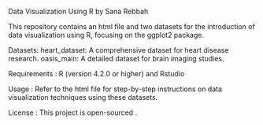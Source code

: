 Data Visualization Using R by Sana Rebbah

This repository contains an html file  and two datasets for the introduction of data visualization using R, focusing on the ggplot2 package.

Datasets: 
heart_dataset: A comprehensive dataset for heart disease research.
oasis_main: A detailed dataset for brain imaging studies.

Requirements :
R (version 4.2.0 or higher) and Rstudio

Usage :
Refer to the html file for step-by-step instructions on data visualization techniques using these datasets.

License :
This project is open-sourced .
